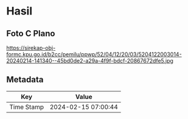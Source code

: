 # Hasil

## Foto C Plano

https://sirekap-obj-formc.kpu.go.id/b2cc/pemilu/ppwp/52/04/12/20/03/5204122003014-20240214-141340--45bd0de2-a29a-4f9f-bdcf-20867672dfe5.jpg


## Metadata

| Key        | Value               |
| ---------- | ------------------- |
| Time Stamp | 2024-02-15 07:00:44 |



